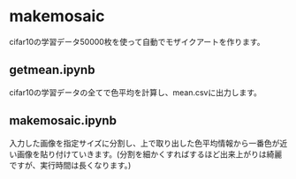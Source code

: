 # makemosaic
cifar10の学習データ50000枚を使って自動でモザイクアートを作ります。

## getmean.ipynb
cifar10の学習データの全てで色平均を計算し、mean.csvに出力します。

## makemosaic.ipynb
入力した画像を指定サイズに分割し、上で取り出した色平均情報から一番色が近い画像を貼り付けていきます。(分割を細かくすればするほど出来上がりは綺麗ですが、実行時間は長くなります。)
